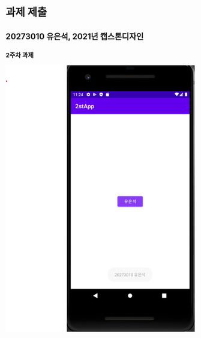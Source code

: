 # 과제 제출

## 20273010 유은석, 2021년 캡스톤디자인

### 2주차 과제
  <img width="" height="" src="./png/2stApp.png"><img>
